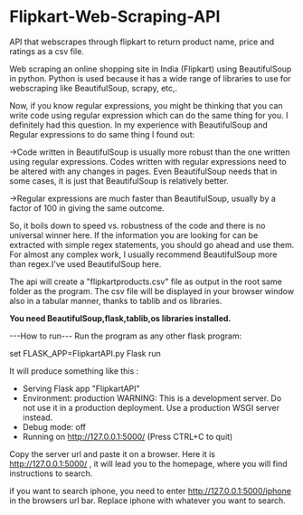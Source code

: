 # Flipkart-Web-Scraping-API
API that webscrapes through flipkart to return product name, price and ratings as a csv file.

Web scraping an online shopping site in India (Flipkart) using BeautifulSoup in python.
Python is used because it has a wide range of libraries to use for webscraping like BeautifulSoup, scrapy, etc,.

Now, if you know regular expressions, you might be thinking that you can write code using regular expression which can do the same thing for you. I definitely had this question. In my experience with BeautifulSoup and Regular expressions to do same thing I found out:

->Code written in BeautifulSoup is usually more robust than the one written using regular expressions. Codes written with regular expressions need to be altered with any changes in pages. Even BeautifulSoup needs that in some cases, it is just that BeautifulSoup is relatively better.

->Regular expressions are much faster than BeautifulSoup, usually by a factor of 100 in giving the same outcome.

So, it boils down to speed vs. robustness of the code and there is no universal winner here. If the information you are looking for can be extracted with simple regex statements, you should go ahead and use them. For almost any complex work, I usually recommend BeautifulSoup more than regex.I've used BeautifulSoup here.

The api will create a "flipkartproducts.csv" file as output in the root same folder as the program. The csv file will be displayed in your browser window also in a tabular manner, thanks to tablib and os libraries.

**You need BeautifulSoup,flask,tablib,os libraries installed.**

---How to run---
Run the program as any other flask program:

set FLASK_APP=FlipkartAPI.py
Flask run

It will produce something like this : 
 * Serving Flask app "FlipkartAPI"
 * Environment: production
   WARNING: This is a development server. Do not use it in a production deployment.
   Use a production WSGI server instead.
 * Debug mode: off
 * Running on http://127.0.0.1:5000/ (Press CTRL+C to quit)
 
Copy the server url and paste it on a browser. Here it is http://127.0.0.1:5000/ ,
it will lead you to the homepage, where you will find instructions to search.

if you want to search iphone, you need to enter http://127.0.0.1:5000/iphone in the browsers url bar.
Replace iphone with whatever you want to search.
